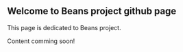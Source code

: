 ## Welcome to Beans project github page

This page is dedicated to Beans project.

Content comming soon!
 
